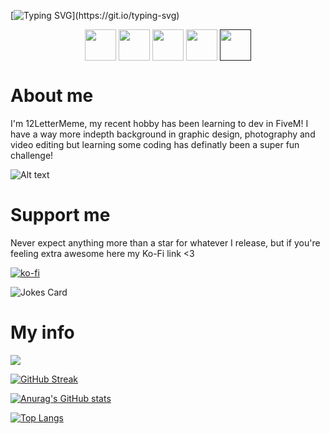 [![Typing SVG](https://readme-typing-svg.herokuapp.com?color=6519DD&lines=Thanks+for+stopping+by;Graphic+design+background;Learning+all+this+coding+;continue+being+awesome;Have+an+Uh-Mazing+day!)](https://git.io/typing-svg) 


<p align="center">
  <a href="https://www.youtube.com/channel/UCFFGU7M51WGZwuwDQo1cTVw" target="blank"><img align="center" src="https://cdn.discordapp.com/attachments/978030121896271872/978034430604111882/youtube_1.png" height="50" /></a>
<a href="https://steamcommunity.com/id/12LetterMeme" target="blank"><img align="center" src="https://cdn.discordapp.com/attachments/978030121896271872/978034429853302805/steam.png" height="50" /></a>
<a href="https://twitch.tv/12LetterMeme" target="blank"><img align="center" src="https://cdn.discordapp.com/attachments/978030121896271872/978034430130159636/twitch_1.png" height="50" /></a>
<a href="https://twitter.com/LetterMeme" target="blank"><img align="center" src="https://cdn.discordapp.com/attachments/978030121896271872/978034429215797288/twitter_1.png" height="50" /></a>
<a href="" target="blank"><img align="center" src="https://cdn.discordapp.com/attachments/978030121896271872/978034429534548038/discord_2.png" height="50" /></a>
</p>




# About me
I'm 12LetterMeme, my recent hobby has been learning to dev in FiveM! I have a way more indepth background in graphic design, photography and video editing but learning some coding has definatly been a super fun challenge!

![Alt text](https://spotify-recently-played-readme.vercel.app/api?user=12lettername&unique={true|1|on|yes})

# Support me
Never expect anything more than a star for whatever I release, but if you're feeling extra awesome here my Ko-Fi link <3

[![ko-fi](https://ko-fi.com/img/githubbutton_sm.svg)](https://ko-fi.com/W7W17MX9X)

<img src="https://giphy.com/gifs/bender-7xkxbhryQO7hm" alt="Jokes Card" />

# My info

![](https://komarev.com/ghpvc/?username=12LetterMeme)

[![GitHub Streak](https://github-readme-streak-stats.herokuapp.com?user=12LetterMeme&theme=dark&date_format=M%20j%5B%2C%20Y%5D&ring=6519DD&fire=6519DD&currStreakLabel=6519DD)](https://git.io/streak-stats)

[![Anurag's GitHub stats](https://github-readme-stats.vercel.app/api?username=12LetterMeme&theme=dark)](https://github.com/anuraghazra/github-readme-stats)

[![Top Langs](https://github-readme-stats.vercel.app/api/top-langs/?username=12LetterMeme&langs_count=4&theme=dark)](https://github.com/anuraghazra/github-readme-stats)

